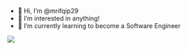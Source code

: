 - 👋 Hi, I’m @mrifqip29
- 👀 I’m interested in anything!
- 🌱 I’m currently learning to become a Software Engineer

![](https://github.com/sindresorhus/sindresorhus/blob/main/cat-typing.gif)


<!---
mrifqip29/mrifqip29 is a ✨ special ✨ repository because its `README.md` (this file) appears on your GitHub profile.
You can click the Preview link to take a look at your changes.
--->
